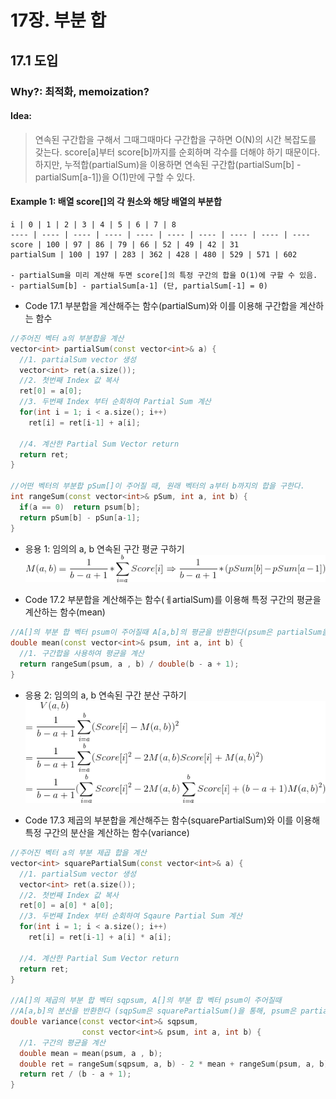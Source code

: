 # 17장. 부분 합
## 17.1 도입
### Why?: 최적화, memoization?

#### Idea:
  > 연속된 구간합을 구해서 그때그때마다 구간합을 구하면 O(N)의 시간 복잡도를 갖는다.
    score[a]부터 score[b]까지를 순회하며 각수를 더해야 하기 때문이다.
    하지만, 누적합(partialSum)을 이용하면 연속된 구간합(partialSum[b] - partialSum[a-1])을 O(1)만에 구할 수 있다.

  #### Example 1: 배열 score[]의 각 원소와 해당 배열의 부분합
  
    i | 0 | 1 | 2 | 3 | 4 | 5 | 6 | 7 | 8 
    ---- | ---- | ---- | ---- | ---- | ---- | ---- | ---- | ---- | ----
    score | 100 | 97 | 86 | 79 | 66 | 52 | 49 | 42 | 31
    partialSum | 100 | 197 | 283 | 362 | 428 | 480 | 529 | 571 | 602
  
    - partialSum을 미리 계산해 두면 score[]의 특정 구간의 합을 O(1)에 구할 수 있음.
    - partialSum[b] - partialSum[a-1] (단, partialSum[-1] = 0)

* Code 17.1 부분합을 계산해주는 함수(partialSum)와 이를 이용해 구간합을 계산하는 함수
```c++
//주어진 벡터 a의 부분합을 계산
vector<int> partialSum(const vector<int>& a) {
  //1. partialSum vector 생성
  vector<int> ret(a.size());
  //2. 첫번째 Index 값 복사
  ret[0] = a[0];
  //3. 두번째 Index 부터 순회하여 Partial Sum 계산 
  for(int i = 1; i < a.size(); i++)
    ret[i] = ret[i-1] + a[i];
   
  //4. 계산한 Partial Sum Vector return
  return ret;
}

//어떤 벡터의 부분합 pSum[]이 주어질 때, 원래 벡터의 a부터 b까지의 합을 구한다.
int rangeSum(const vector<int>& pSum, int a, int b) {
  if(a == 0)  return psum[b];
  return pSum[b] - pSun[a-1];
}
```

* 응용 1: 임의의 a, b 연속된 구간 평균 구하기
![average.jpg](images/average.jpg)

* Code 17.2 부분합을 계산해주는 함수(ㅔartialSum)를 이용해 특정 구간의 평균을 계산하는 함수(mean)
```c++
//A[]의 부분 합 벡터 psum이 주어질때 A[a,b]의 평균을 반환한다(psum은 partialSum을 통해 구한다.)
double mean(const vector<int>& psum, int a, int b) {
  //1. 구간합을 사용하여 평균을 계산
  return rangeSum(psum, a , b) / double(b - a + 1);
}
```

* 응용 2: 임의의 a, b 연속된 구간 분산 구하기
![variance.jpg](images/variance.jpg)

* Code 17.3 제곱의 부분합을 계산해주는 함수(squarePartialSum)와 이를 이용해 특정 구간의 분산을 계산하는 함수(variance)
```c++
//주어진 벡터 a의 부분 제곱 합을 계산
vector<int> squarePartialSum(const vector<int>& a) {
  //1. partialSum vector 생성
  vector<int> ret(a.size());
  //2. 첫번째 Index 값 복사
  ret[0] = a[0] * a[0];
  //3. 두번째 Index 부터 순회하여 Sqaure Partial Sum 계산 
  for(int i = 1; i < a.size(); i++)
    ret[i] = ret[i-1] + a[i] * a[i];
   
  //4. 계산한 Partial Sum Vector return
  return ret;
}

//A[]의 제곱의 부분 합 벡터 sqpsum, A[]의 부분 합 벡터 psum이 주어질때
//A[a,b]의 분산을 반환한다 (sqpSum은 squarePartialSum()을 통해, psum은 partialSum을 통해 사전 계산한다.)
double variance(const vector<int>& sqpsum,
                const vector<int>& psum, int a, int b) {
  //1. 구간의 평균을 계산
  double mean = mean(psum, a , b);
  double ret = rangeSum(sqpsum, a, b) - 2 * mean + rangeSum(psum, a, b) + (b - a + 1) * mean * mean;
  return ret / (b - a + 1);
}
```
